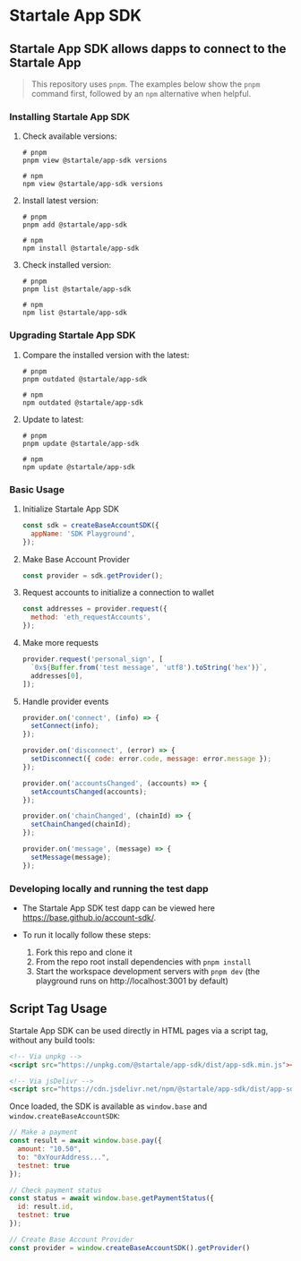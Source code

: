 # Startale App SDK

## Startale App SDK allows dapps to connect to the Startale App

> This repository uses `pnpm`. The examples below show the `pnpm` command first, followed by an `npm` alternative when helpful.

### Installing Startale App SDK

1. Check available versions:

   ```shell
   # pnpm
   pnpm view @startale/app-sdk versions

   # npm
   npm view @startale/app-sdk versions
   ```

2. Install latest version:

   ```shell
   # pnpm
   pnpm add @startale/app-sdk

   # npm
   npm install @startale/app-sdk
   ```

3. Check installed version:

   ```shell
   # pnpm
   pnpm list @startale/app-sdk

   # npm
   npm list @startale/app-sdk
   ```

### Upgrading Startale App SDK

1. Compare the installed version with the latest:

   ```shell
   # pnpm
   pnpm outdated @startale/app-sdk

   # npm
   npm outdated @startale/app-sdk
   ```

2. Update to latest:

   ```shell
   # pnpm
   pnpm update @startale/app-sdk

   # npm
   npm update @startale/app-sdk
   ```

### Basic Usage

1. Initialize Startale App SDK

   ```js
   const sdk = createBaseAccountSDK({
     appName: 'SDK Playground',
   });
   ```

2. Make Base Account Provider

   ```js
   const provider = sdk.getProvider();
   ```

3. Request accounts to initialize a connection to wallet

   ```js
   const addresses = provider.request({
     method: 'eth_requestAccounts',
   });
   ```

4. Make more requests

   ```js
   provider.request('personal_sign', [
     `0x${Buffer.from('test message', 'utf8').toString('hex')}`,
     addresses[0],
   ]);
   ```

5. Handle provider events

   ```js
   provider.on('connect', (info) => {
     setConnect(info);
   });

   provider.on('disconnect', (error) => {
     setDisconnect({ code: error.code, message: error.message });
   });

   provider.on('accountsChanged', (accounts) => {
     setAccountsChanged(accounts);
   });

   provider.on('chainChanged', (chainId) => {
     setChainChanged(chainId);
   });

   provider.on('message', (message) => {
     setMessage(message);
   });
   ```

### Developing locally and running the test dapp

- The Startale App SDK test dapp can be viewed here https://base.github.io/account-sdk/.
- To run it locally follow these steps:

  1. Fork this repo and clone it
  1. From the repo root install dependencies with `pnpm install`
  1. Start the workspace development servers with `pnpm dev` (the playground runs on http://localhost:3001 by default)

## Script Tag Usage

Startale App SDK can be used directly in HTML pages via a script tag, without any build tools:

```html
<!-- Via unpkg -->
<script src="https://unpkg.com/@startale/app-sdk/dist/app-sdk.min.js"></script>

<!-- Via jsDelivr -->
<script src="https://cdn.jsdelivr.net/npm/@startale/app-sdk/dist/app-sdk.min.js"></script>
```

Once loaded, the SDK is available as `window.base` and `window.createBaseAccountSDK`:

```javascript
// Make a payment
const result = await window.base.pay({
  amount: "10.50",
  to: "0xYourAddress...",
  testnet: true
});

// Check payment status
const status = await window.base.getPaymentStatus({
  id: result.id,
  testnet: true
});

// Create Base Account Provider
const provider = window.createBaseAccountSDK().getProvider()
```
